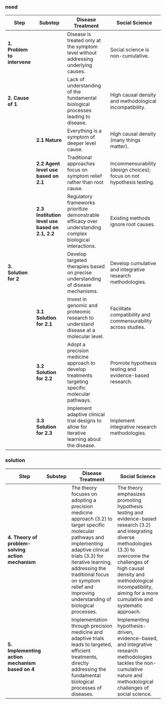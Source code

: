 
### need

| **Step**                    | **Substep**                                     | **Disease Treatment**                                                                                      | **Social Science**                                                    |
| --------------------------- | ----------------------------------------------- | ---------------------------------------------------------------------------------------------------------- | --------------------------------------------------------------------- |
| **1. Problem to intervene** |                                                 | Disease is treated only at the symptom level without addressing underlying causes.                         | Social science is non-cumulative.                                     |
| **2. Cause of 1**           |                                                 | Lack of understanding of the fundamental biological processes leading to disease.                          | High causal density and methodological incompatibility.               |
|                             | **2.1 Nature**                                  | Everything is a symptom of deeper level cause.                                                             | High causal density (many things matter).                             |
|                             | **2.2 Agent level use based on 2.1**            | Traditional approaches focus on symptom relief rather than root cause.                                     | Incommensurability (design choices); focus on not hypothesis testing. |
|                             | **2.3 Institution level use based on 2.1, 2.2** | Regulatory frameworks prioritize demonstrable efficacy over understanding complex biological interactions. | Existing methods ignore root causes.                                  |
| **3. Solution for 2**       |                                                 | Develop targeted therapies based on precise understanding of disease mechanisms.                           | Develop cumulative and integrative research methodologies.            |
|                             | **3.1 Solution for 2.1**                        | Invest in genomic and proteomic research to understand disease at a molecular level.                       | Facilitate compatibility and commensurability across studies.         |
|                             | **3.2 Solution for 2.2**                        | Adopt a precision medicine approach to develop treatments targeting specific molecular pathways.           | Promote hypothesis testing and evidence-based research.               |
|                             | **3.3 Solution for 2.3**                        | Implement adaptive clinical trial designs to allow for iterative learning about the disease.               | Implement integrative research methodologies.                         |

### solution
| **Step**                                          | **Substep** | **Disease Treatment**                                                                                                                                                                                                                                                                    | **Social Science**                                                                                                                                                                                                                                                           |
| ------------------------------------------------- | ----------- | ---------------------------------------------------------------------------------------------------------------------------------------------------------------------------------------------------------------------------------------------------------------------------------------- | ---------------------------------------------------------------------------------------------------------------------------------------------------------------------------------------------------------------------------------------------------------------------------- |
| **4. Theory of problem-solving action mechanism** |             | The theory focuses on adopting a precision medicine approach (3.2) to target specific molecular pathways and implementing adaptive clinical trials (3.3) for iterative learning, addressing the traditional focus on symptom relief and improving understanding of biological processes. | The theory emphasizes promoting hypothesis testing and evidence-based research (3.2) and integrating diverse methodologies (3.3) to overcome the challenges of high causal density and methodological incompatibility, aiming for a more cumulative and systematic approach. |
| **5. Implementing action mechanism based on 4**   |             | Implementation through precision medicine and adaptive trials leads to targeted, efficient treatments, directly addressing the fundamental biological processes of diseases.                                                                                                             | Implementing hypothesis-driven, evidence-based, and integrative research methodologies tackles the non-cumulative nature and methodological challenges of social science.                                                                                                    |
